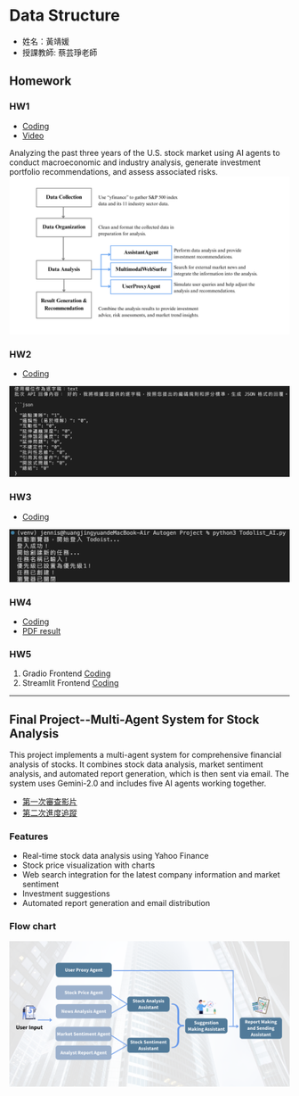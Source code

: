 # Data Structure
* 姓名：黃靖媛
* 授課教師: 蔡芸琤老師


## Homework
### HW1
* [Coding](Autogen_Project/HW1/dataAgent_US_Market.py)
* [Video](https://youtu.be/ZU6N17cdLlE?si=2tqZHwpTqimzu4MO)

Analyzing the past three years of the U.S. stock market using AI agents to conduct macroeconomic and industry analysis, generate investment portfolio recommendations, and assess associated risks.
![圖片名稱](Autogen_Project/HW1/Flow_chart.png)

### HW2
* [Coding](DRai/HW2/Drai_Academic_Discussion.py)

![圖片名稱](DRai/HW2/screenshot.png)

### HW3
* [Coding](Playwright/HW3/Todolist_AI.py)

![圖片名稱](Playwright/HW3/screenshot.png)

### HW4
* [Coding](getPDF/HW4/getPDF_DRai.py)
* [PDF result](getPDF/HW4/DRai_result_PDF.pdf)

### HW5
1. Gradio Frontend
   [Coding](EMO/HW5-1/App.py)
3.  Streamlit Frontend
   [Coding](EMO/HW5-2/app.py)


***

## Final Project--Multi-Agent System for Stock Analysis
This project implements a multi-agent system for comprehensive financial analysis of stocks. It combines stock data analysis, market sentiment analysis, and automated report generation, which is then sent via email. The system uses Gemini-2.0 and includes five AI agents working together.
* [第一次審查影片](https://youtu.be/1bVJAloY4fM)
* [第二次進度追蹤](https://youtu.be/wONMbGkUn_I)

### Features
* Real-time stock data analysis using Yahoo Finance
* Stock price visualization with charts
* Web search integration for the latest company information and market sentiment
* Investment suggestions
* Automated report generation and email distribution

### Flow chart
![圖片名稱](Final_Project/Flow_chart.png)


